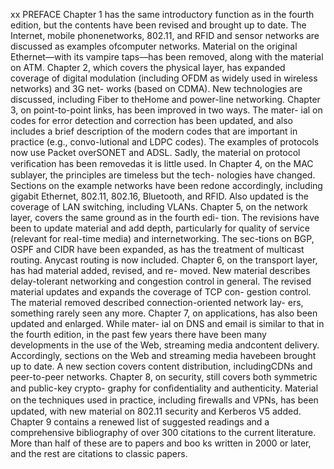 xx PREFACE
Chapter 1 has the same introductory function as in the fourth edition, but the
contents have been revised and brought up to date. The Internet, mobile phonenetworks, 802.11, and RFID and sensor networks are discussed as examples ofcomputer networks. Material on the original Ethernet—with its vampire taps—has been removed, along with the material on ATM.
Chapter 2, which covers the physical layer, has expanded coverage of digital
modulation (including OFDM as widely used in wireless networks) and 3G net-
works (based on CDMA). New technologies are discussed, including Fiber to theHome and power-line networking.
Chapter 3, on point-to-point links, has been improved in two ways. The mater-
ial on codes for error detection and correction has been updated, and also includes
a brief description of the modern codes that are important in practice (e.g., convo-lutional and LDPC codes). The examples of protocols now use Packet overSONET and ADSL. Sadly, the material on protocol veriﬁcation has been removedas it is little used.
In Chapter 4, on the MAC sublayer, the principles are timeless but the tech-
nologies have changed. Sections on the example networks have been redone
accordingly, including gigabit Ethernet, 802.11, 802.16, Bluetooth, and RFID.
Also updated is the coverage of LAN switching, including VLANs.
Chapter 5, on the network layer, covers the same ground as in the fourth edi-
tion. The revisions have been to update material and add depth, particularly for
quality of service (relevant for real-time media) and internetworking. The sec-tions on BGP, OSPF and CIDR have been expanded, as has the treatment of
multicast routing. Anycast routing is now included.
Chapter 6, on the transport layer, has had material added, revised, and re-
moved. New material describes delay-tolerant networking and congestion control
in general. The revised material updates and expands the coverage of TCP con-
gestion control. The material removed described connection-oriented network lay-
ers, something rarely seen any more.
Chapter 7, on applications, has also been updated and enlarged. While mater-
ial on DNS and email is similar to that in the fourth edition, in the past few years
there have been many developments in the use of the Web, streaming media andcontent delivery. Accordingly, sections on the Web and streaming media havebeen brought up to date. A new section covers content distribution, includingCDNs and peer-to-peer networks.
Chapter 8, on security, still covers both symmetric and public-key crypto-
graphy for conﬁdentiality and authenticity. Material on the techniques used in
practice, including ﬁrewalls and VPNs, has been updated, with new material on
802.11 security and Kerberos V5 added.
Chapter 9 contains a renewed list of suggested readings and a comprehensive
bibliography of over 300 citations to the current literature. More than half of
these are to papers and boo ks written in 2000 or later, and the rest are citations to
classic papers.